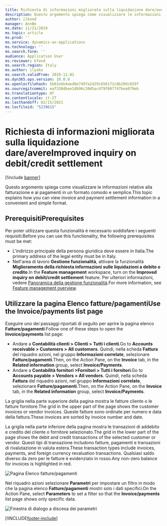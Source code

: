 ```yaml
---
title: Richiesta di informazioni migliorata sulla liquidazione dare/avere
description: Questo argomento spiega come visualizzare le informazioni relative alla fatturazione e ai pagamenti in un formato comodo e semplice.
author: ilkond
manager: AnnBe
ms.date: 11/21/2019
ms.topic: article
ms.prod: ''
ms.service: dynamics-ax-applications
ms.technology: ''
ms.search.form: ''
audience: Application User
ms.reviewer: kfend
ms.search.region: Italy
ms.author: ilyako
ms.search.validFrom: 2019-11-01
ms.dyn365.ops.version: 10.0.8
ms.openlocfilehash: 5b62ebb4aed6e749fa2429c656172c8b20dc0297
ms.sourcegitcommit: eaf330dbee1db96c20d5ac479f007747bea079eb
ms.translationtype: HT
ms.contentlocale: it-IT
ms.lasthandoff: 02/15/2021
ms.locfileid: "5239615"
---
```

# <a name="improved-inquiry-on-debitcredit-settlement"></a><span data-ttu-id="c77e0-103">Richiesta di informazioni migliorata sulla liquidazione dare/avere</span><span class="sxs-lookup"><span data-stu-id="c77e0-103">Improved inquiry on debit/credit settlement</span></span>

[!include [banner](../includes/banner.md)]

<span data-ttu-id="c77e0-104">Questo argomento spiega come visualizzare le informazioni relative alla fatturazione e ai pagamenti in un formato comodo e semplice.</span><span class="sxs-lookup"><span data-stu-id="c77e0-104">This topic explains how you can view invoice and payment settlement information in a convenient and simple format.</span></span>

## <a name="prerequisites"></a><span data-ttu-id="c77e0-105">Prerequisiti</span><span class="sxs-lookup"><span data-stu-id="c77e0-105">Prerequisites</span></span>

<span data-ttu-id="c77e0-106">Per poter utilizzare questa funzionalità è necessario soddisfare i seguenti requisiti:</span><span class="sxs-lookup"><span data-stu-id="c77e0-106">Before you can use this functionality, the following prerequisites must be met:</span></span>

- <span data-ttu-id="c77e0-107">L'indirizzo principale della persona giuridica deve essere in Italia.</span><span class="sxs-lookup"><span data-stu-id="c77e0-107">The primary address of the legal entity must be in Italy.</span></span>
- <span data-ttu-id="c77e0-108">Nell'area di lavoro **Gestione funzionalità**, attivare la funzionalità **Miglioramento della richiesta informazioni sulle liquidazioni a debito o credito**.</span><span class="sxs-lookup"><span data-stu-id="c77e0-108">In the **Feature management** workspace, turn on the **Improved inquiry on debit/credit settlement** feature.</span></span> <span data-ttu-id="c77e0-109">Per ulteriori informazioni, vedere [Panoramica della gestione funzionalità](../../fin-and-ops/get-started/feature-management/feature-management-overview.md).</span><span class="sxs-lookup"><span data-stu-id="c77e0-109">For more information, see [Feature management overview](../../fin-and-ops/get-started/feature-management/feature-management-overview.md).</span></span>

## <a name="use-the-invoicepayments-list-page"></a><span data-ttu-id="c77e0-110">Utilizzare la pagina Elenco fatture/pagamenti</span><span class="sxs-lookup"><span data-stu-id="c77e0-110">Use the Invoice/payments list page</span></span>

<span data-ttu-id="c77e0-111">Eseguire uno dei passaggi riportati di seguito per aprire la pagina elenco **Fatture/pagamenti**:</span><span class="sxs-lookup"><span data-stu-id="c77e0-111">Follow one of these steps to open the **Invoice/payments** list page:</span></span> 

- <span data-ttu-id="c77e0-112">Andare a **Contabilità clienti \> Clienti \> Tutti i clienti**.</span><span class="sxs-lookup"><span data-stu-id="c77e0-112">Go to **Accounts receivable \> Customers \> All customers**.</span></span> <span data-ttu-id="c77e0-113">Quindi, nella scheda **Fattura** del riquadro azioni, nel gruppo **Informazioni correlate**, selezionare **Fatture/pagamenti**.</span><span class="sxs-lookup"><span data-stu-id="c77e0-113">Then, on the Action Pane, on the **Invoice** tab, in the **Related information** group, select **Invoice/Payments**.</span></span>
- <span data-ttu-id="c77e0-114">Andare a **Contabilità fornitori \>Fornitori \> Tutti i fornitori**.</span><span class="sxs-lookup"><span data-stu-id="c77e0-114">Go to **Accounts payable \> Vendors \> All vendors**.</span></span> <span data-ttu-id="c77e0-115">Quindi, nella scheda **Fattura** del riquadro azioni, nel gruppo **Informazioni correlate**, selezionare **Fatture/pagamenti**.</span><span class="sxs-lookup"><span data-stu-id="c77e0-115">Then, on the Action Pane, on the **Invoice** tab, in the **Related information** group, select **Invoice/Payments**.</span></span>

<span data-ttu-id="c77e0-116">La griglia nella parte superiore della pagina mostra le fatture cliente o le fatture fornitore.</span><span class="sxs-lookup"><span data-stu-id="c77e0-116">The grid in the upper part of the page shows the customer invoices or vendor invoices.</span></span> <span data-ttu-id="c77e0-117">Queste fatture sono ordinate per numero e data della fattura.</span><span class="sxs-lookup"><span data-stu-id="c77e0-117">These invoices are sorted by invoice number and date.</span></span> 

<span data-ttu-id="c77e0-118">La griglia nella parte inferiore della pagina mostra le transazioni di addebito e credito del cliente o fornitore selezionato.</span><span class="sxs-lookup"><span data-stu-id="c77e0-118">The grid in the lower part of the page shows the debit and credit transactions of the selected customer or vendor.</span></span> <span data-ttu-id="c77e0-119">Questi tipi di transazione includono fatture, pagamenti e transazioni di rivalutazione in valuta estera.</span><span class="sxs-lookup"><span data-stu-id="c77e0-119">These transaction types include invoices, payments, and foreign currency revaluation transactions.</span></span> <span data-ttu-id="c77e0-120">Qualsiasi saldo diverso da zero per le fatture è evidenziato in rosso.</span><span class="sxs-lookup"><span data-stu-id="c77e0-120">Any non-zero balance for invoices is highlighted in red.</span></span>

![Pagina Elenco fatture/pagamenti](media/emea-ita-exil-DC-inquiry-vendor-invoice-payment.png)

<span data-ttu-id="c77e0-122">Nel riquadro azioni selezionare **Parametri** per impostare un filtro in modo che la pagina elenco **Fatture/pagamenti** mostri solo i dati specifici.</span><span class="sxs-lookup"><span data-stu-id="c77e0-122">On the Action Pane, select **Parameters** to set a filter so that the **Invoice/payments** list page shows only specific data.</span></span>

![Finestra di dialogo a discesa dei parametri](media/emea-ita-exil-DC-inquiry-parameters.png)


[!INCLUDE[footer-include](../../includes/footer-banner.md)]
